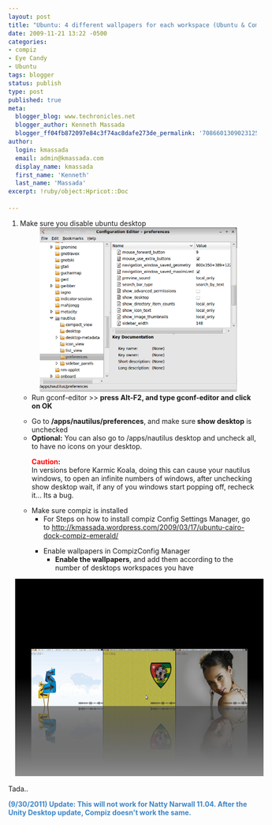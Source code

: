 ```yaml
---
layout: post
title: "Ubuntu: 4 different wallpapers for each workspace (Ubuntu & Compiz)"
date: 2009-11-21 13:22 -0500
categories:
- compiz
- Eye Candy
- Ubuntu
tags: blogger
status: publish
type: post
published: true
meta:
  blogger_blog: www.techronicles.net
  blogger_author: Kenneth Massada
  blogger_ff04fb872097e84c3f74ac8dafe273de_permalink: '7086601309023125491'
author:
  login: kmassada
  email: admin@kmassada.com
  display_name: kmassada
  first_name: 'Kenneth'
  last_name: 'Massada'
excerpt: !ruby/object:Hpricot::Doc

---
```

<ol>
<li>Make sure you disable ubuntu desktop
<div class="separator" style="clear:both;text-align:center;"><a href="http://techronilces.files.wordpress.com/2009/11/958eb-screenshot-1.png" style="margin-left:1em;margin-right:1em;"><img border="0" height="333" src="/images/wp/958eb-screenshot-1.png?w=300" width="400" /></a></div>
<ul /></li>
<li>Run gconf-editor &gt;&gt; <strong>press Alt-F2, and type gconf-editor and click on OK</strong></li>
<p>
<li>Go to <strong>/apps/nautilus/preferences</strong>, and make sure<strong> show desktop</strong> is unchecked</li>
<li><strong>Optional:</strong> You can also go to /apps/nautilus desktop and uncheck all, to have no icons on your desktop.</li>
<p><strong><span style="color:red;">Caution</span>:</strong><br />In versions before Karmic Koala, doing this can cause your nautilus windows, to open an infinite numbers of windows, after unchecking show desktop wait, if any of you windows start popping off, recheck it... Its a bug.
<li>Make sure compiz is installed
<div class="separator" style="clear:both;text-align:center;"></div>
<ul /></li>
<li>For Steps on how to install compiz Config Settings Manager, go to <a href="http://kmassada.wordpress.com/2009/03/17/ubuntu-cairo-dock-compiz-emerald/">http://kmassada.wordpress.com/2009/03/17/ubuntu-cairo-dock-compiz-emerald/</a></li>
<p>
<li>Enable wallpapers in  CompizConfig Manager
<ul /></li>
<li><strong>Enable the wallpapers</strong>, and add them according to the number of desktops workspaces you have</li>
</ol>
<div class="separator" style="clear:both;text-align:center;"><a href="http://techronilces.files.wordpress.com/2009/11/3769e-screenshot-3.png" style="margin-left:1em;margin-right:1em;"><img border="0" height="400" src="/images/wp/3769e-screenshot-3.png?w=300" width="640" /></a></div>
<p>Tada..</p>
<p><b><span style="color:#3d85c6;">(9/30/2011) Update: This will not work for Natty Narwall 11.04. After the Unity Desktop update, Compiz doesn't work the same. </span></b></p>
